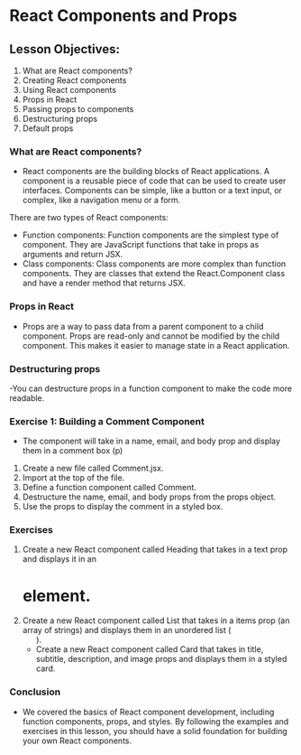 # React Components and Props

## Lesson Objectives:

1. What are React components?
2. Creating React components
3. Using React components
4. Props in React
5. Passing props to components
6. Destructuring props
7. Default props

### What are React components?

- React components are the building blocks of React applications. A component is a reusable piece of code that can be used to create user interfaces. Components can be simple, like a button or a text input, or complex, like a navigation menu or a form.

There are two types of React components:

- Function components: Function components are the simplest type of component. They are JavaScript functions that take in props as arguments and return JSX.
- Class components: Class components are more complex than function components. They are classes that extend the React.Component class and have a render method that returns JSX.

### Props in React

- Props are a way to pass data from a parent component to a child component. Props are read-only and cannot be modified by the child component. This makes it easier to manage state in a React application.

### Destructuring props

-You can destructure props in a function component to make the code more readable.

### Exercise 1: Building a Comment Component

- The component will take in a name, email, and body prop and display them in a comment box (p)

1. Create a new file called Comment.jsx.
2. Import at the top of the file.
3. Define a function component called Comment.
4. Destructure the name, email, and body props from the props object.
5. Use the props to display the comment in a styled box.

### Exercises

1. Create a new React component called Heading that takes in a text prop and displays it in an <h1> element.
2. Create a new React component called List that takes in a items prop (an array of strings) and displays them in an unordered list (<ul>).
3. Create a new React component called Card that takes in title, subtitle, description, and image props and displays them in a styled card.

### Conclusion

- We covered the basics of React component development, including function components, props, and styles. By following the examples and exercises in this lesson, you should have a solid foundation for building your own React components.
